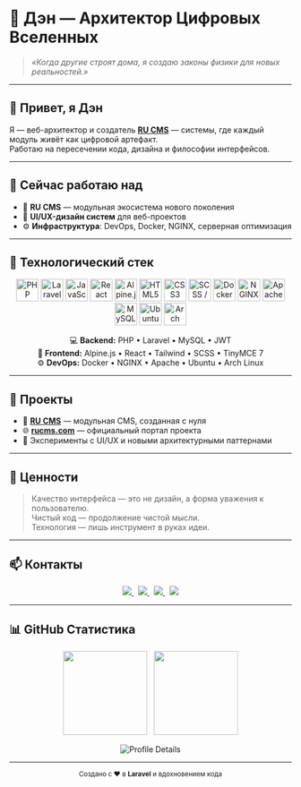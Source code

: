 # 🌌 Дэн — Архитектор Цифровых Вселенных  

> *«Когда другие строят дома, я создаю законы физики для новых реальностей.»*

---

## 👋 Привет, я Дэн

Я — веб-архитектор и создатель **[RU CMS](https://rucms.com)** — системы, где каждый модуль живёт как цифровой артефакт.  
Работаю на пересечении кода, дизайна и философии интерфейсов.  

---

## 🔭 Сейчас работаю над
- 🧠 **RU CMS** — модульная экосистема нового поколения  
- 🎨 **UI/UX-дизайн систем** для веб-проектов  
- ⚙️ **Инфраструктура**: DevOps, Docker, NGINX, серверная оптимизация  

---

## 🧩 Технологический стек

<p align="center">
  <img src="https://cdn.jsdelivr.net/gh/devicons/devicon/icons/php/php-original.svg" width="40" title="PHP"/>
  <img src="https://laravel.com/img/logomark.min.svg" width="40" title="Laravel"/>
  <img src="https://cdn.jsdelivr.net/gh/devicons/devicon/icons/javascript/javascript-original.svg" width="40" title="JavaScript"/>
  <img src="https://cdn.jsdelivr.net/gh/devicons/devicon/icons/react/react-original.svg" width="40" title="React"/>
  <img src="https://cdn.jsdelivr.net/gh/devicons/devicon/icons/alpinejs/alpinejs-original.svg" width="40" title="Alpine.js"/>
  <img src="https://cdn.jsdelivr.net/gh/devicons/devicon/icons/html5/html5-original.svg" width="40" title="HTML5"/>
  <img src="https://cdn.jsdelivr.net/gh/devicons/devicon/icons/css3/css3-original.svg" width="40" title="CSS3"/>
  <img src="https://cdn.jsdelivr.net/gh/devicons/devicon/icons/sass/sass-original.svg" width="40" title="SCSS / SASS"/>
  <img src="https://cdn.jsdelivr.net/gh/devicons/devicon/icons/docker/docker-original.svg" width="40" title="Docker"/>
  <img src="https://cdn.jsdelivr.net/gh/devicons/devicon/icons/nginx/nginx-original.svg" width="40" title="NGINX"/>
  <img src="https://cdn.jsdelivr.net/gh/devicons/devicon/icons/apache/apache-original.svg" width="40" title="Apache"/>
  <img src="https://cdn.jsdelivr.net/gh/devicons/devicon/icons/mysql/mysql-original.svg" width="40" title="MySQL"/>
  <img src="https://cdn.jsdelivr.net/gh/devicons/devicon/icons/ubuntu/ubuntu-plain.svg" width="40" title="Ubuntu"/>
  <img src="https://cdn.jsdelivr.net/gh/devicons/devicon/icons/archlinux/archlinux-original.svg" width="40" title="Arch Linux"/>
</p>

<p align="center">
  💻 <strong>Backend:</strong> PHP • Laravel • MySQL • JWT  
  <br>
  🎨 <strong>Frontend:</strong> Alpine.js • React • Tailwind • SCSS • TinyMCE 7  
  <br>
  ⚙️ <strong>DevOps:</strong> Docker • NGINX • Apache • Ubuntu • Arch Linux  
</p>

---

## 💼 Проекты

- 🚀 [**RU CMS**](https://github.com/Bulavackii/Ru-CMS) — модульная CMS, созданная с нуля  
- 🌐 [**rucms.com**](https://rucms.com) — официальный портал проекта  
- 🧪 Эксперименты с UI/UX и новыми архитектурными паттернами  

---

## 🧠 Ценности
> Качество интерфейса — это не дизайн, а форма уважения к пользователю.  
> Чистый код — продолжение чистой мысли.  
> Технология — лишь инструмент в руках идеи.

---

## 📫 Контакты
<p align="center">
  <a href="mailto:visitorsec@gmail.com">
    <img src="https://img.shields.io/badge/Email-visitorsec@gmail.com-0a0a0a?style=for-the-badge&logo=gmail&logoColor=white"/>
  </a>
  &nbsp;
  <a href="https://github.com/Bulavackii">
    <img src="https://img.shields.io/badge/GitHub-Bulavackii-181717?style=for-the-badge&logo=github"/>
  </a>
  &nbsp;
  <a href="https://rucms.com">
    <img src="https://img.shields.io/badge/Website-rucms.com-2563eb?style=for-the-badge&logo=firefox-browser&logoColor=white"/>
  </a>
  &nbsp;
  <a href="https://t.me/Bulavackii" target="_blank">
    <img src="https://img.shields.io/badge/Telegram-@ru_cms-2AABEE?style=for-the-badge&logo=telegram&logoColor=white"/>
  </a>
</p>

---

## 📊 GitHub Статистика  

<p align="center">
  <img src="https://github-readme-stats.vercel.app/api?username=Bulavackii&show_icons=true&theme=tokyonight&hide=prs" height="150"/>
  &nbsp;
  <img src="https://github-readme-streak-stats.herokuapp.com/?user=Bulavackii&theme=tokyonight" height="150"/>
</p>

<p align="center">
  <img src="https://github-profile-summary-cards.vercel.app/api/cards/profile-details?username=Bulavackii&theme=tokyonight" alt="Profile Details"/>
</p>

---

<p align="center">
  <sub>Создано с ♥ в <strong>Laravel</strong> и вдохновением кода</sub>
</p>
